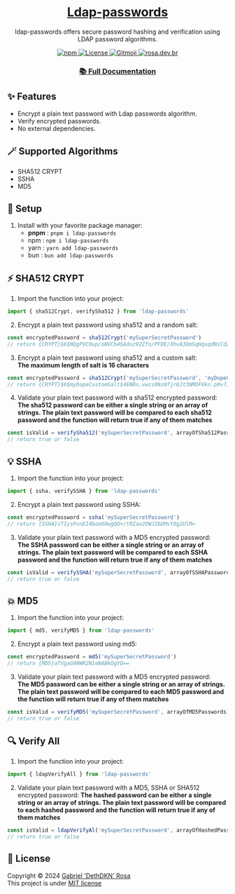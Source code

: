 <a href="http://ldap-passwords.com/">
<h1 align="center">Ldap-passwords</h1>
</a>
<p align="center">ldap-passwords offers secure password hashing and verification using LDAP password algorithms.</p>
<p align="center">
   <a href="https://www.npmjs.com/package/ldap-passwords">
      <img src="https://img.shields.io/npm/dt/ldap-passwords?color=%23c12127&label=downloads&logo=npm" alt="npm"/>
   </a>
   <a href="https://github.com/dethdkn/ldap-passwords/blob/main/LICENSE">
      <img src="https://img.shields.io/github/license/dethdkn/ldap-passwords?color=%233da639&logo=open%20source%20initiative" alt="License"/>
  </a>
   <a href="https://gitmoji.dev">
      <img src="https://img.shields.io/badge/gitmoji-%20😜%20😍-FFDD67" alt="Gitmoji"/>
   </a>
   <a href="https://rosa.dev.br">
      <img src="https://img.shields.io/badge/check me!-👻-F28AA9" alt="rosa.dev.br"/>
   </a>
</p>
<h3 align="center">
   <a href="https://ldap-passwords.com/">
      📚 Full Documentation
   </a>
</h3>

## ✨ Features

- Encrypt a plain text password with Ldap passwords algorithm.
- Verify encrypted passwords.
- No external dependencies.

## 🪄 Supported Algorithms

- SHA512 CRYPT
- SSHA
- MD5

## 🚀 Setup

1. Install with your favorite package manager:
   - **pnpm** : `pnpm i ldap-passwords`
   - npm : `npm i ldap-passwords`
   - yarn : `yarn add ldap-passwords`
   - bun : `bun add ldap-passwords`

## ⚡️ SHA512 CRYPT

1. Import the function into your project:
```ts
import { sha512Crypt, verifySha512 } from 'ldap-passwords'
```

2. Encrypt a plain text password using sha512 and a random salt:
```ts
const encryptedPassword = sha512Crypt('mySuperSecretPassword')
// return {CRYPT}$6$NQgPVC0up/oNVCb4$Aduz92Zfo/PFDE/XhvA3QmSqHquqdNiCdZvc9N5/UTpEUepMdd/6Mq/TeoM07wvyxHpg8ELGVzTWZt2e7Z9LY/
```

3. Encrypt a plain text password using sha512 and a custom salt:\
**The maximum length of salt is 16 characters**
```ts
const encryptedPassword = sha512Crypt('mySuperSecretPassword', 'myDopeCustomSalt')
// return {CRYPT}$6$myDopeCustomSalt$4ENRn.vwcs09z0fjr6Jt3NMOFVkn.p9v7ilDcK/CwRnQm48Y5HawkiGivh4gBTLwSY4SQNfCAe05E1nCTpZ0u.
```

4. Validate your plain text password with a sha512 encrypted password:\
**The sha512 password can be either a single string or an array of strings. The plain text password will be compared to each sha512 password and the function will return true if any of them matches**
```ts
const isValid = verifySha512('mySuperSecretPassword', arrayOfSha512Passwords)
// return true or false
```

## 💡 SSHA

1. Import the function into your project:
```ts
import { ssha, verifySSHA } from 'ldap-passwords'
```

2. Encrypt a plain text password using SSHA:
```ts
const encryptedPassword = ssha('mySuperSecretPassword')
// return {SSHA}sTIysPunEI4boe6OwgQO+/tRZao2OWJIbDMvY0g2UlM=
```

3. Validate your plain text password with a MD5 encrypted password:\
**The SSHA password can be either a single string or an array of strings. The plain text password will be compared to each SSHA password and the function will return true if any of them matches**
```ts
const isValid = verifySSHA('mySuperSecretPassword', arrayOfSSHAPasswords)
// return true or false
```

## 💥 MD5

1. Import the function into your project:
```ts
import { md5, verifyMD5 } from 'ldap-passwords'
```

2. Encrypt a plain text password using md5:
```ts
const encryptedPassword = md5('mySuperSecretPassword')
// return {MD5}aTVgaG9NWR2N1eNABkQgYQ==
```

3. Validate your plain text password with a MD5 encrypted password:\
**The MD5 password can be either a single string or an array of strings. The plain text password will be compared to each MD5 password and the function will return true if any of them matches**
```ts
const isValid = verifyMD5('mySuperSecretPassword', arrayOfMD5Passwords)
// return true or false
```

## 🔍 Verify All

1. Import the function into your project:
```ts
import { ldapVerifyAll } from 'ldap-passwords'
```

2. Validate your plain text password with a MD5, SSHA or SHA512 encrypted password:
**The hashed password can be either a single string or an array of strings. The plain text password will be compared to each hashed password and the function will return true if any of them matches**
```ts
const isValid = ldapVerifyAl('mySuperSecretPassword', arrayOfHashedPasswords)
// return true or false
```

## 📝 License

Copyright © 2024 [Gabriel 'DethDKN' Rosa](https://github.com/dethdkn)\
This project is under [MIT license](https://github.com/dethdkn/ldap-passwords/blob/main/LICENSE)
